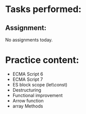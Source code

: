 # Tasks performed:

## Assignment:
No assignments today.

# Practice content:

- ECMA Script 6
- ECMA Script 7
- ES block scope (let\const)
- Destructuring
- Functional improvement
- Arrow function
- array Methods

